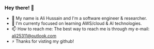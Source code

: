 ### Hey there! 👋
- 🔭 My name is Ali Hussain and I'm a software engineer & researcher.
- 🌱 I'm currenty focused on learning AWS/cloud & AI technologies.
- 📫 How to reach me: The best way to reach me is through my e-mail: ali25311@outlook.com
- ⚡ Thanks for visting my github!
<!--
**ali25311/ali25311** is a ✨ _special_ ✨ repository because its `README.md` (this file) appears on your GitHub profile.

Here are some ideas to get you started:

- 🔭 I’m currently working on ...
- 🌱 I’m currently learning ...
- 👯 I’m looking to collaborate on ...
- 🤔 I’m looking for help with ...
- 💬 Ask me about ...
- 📫 How to reach me: ...
- 😄 Pronouns: ...
- ⚡ Fun fact: ...
-->
